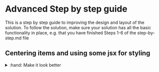 # Advanced Step by step guide
This is a step by step guide to improving the design and layout of the solution. To follow the solution, make sure your solution has all the basic
functionality in place, e.g. that you have finished Steps 1-6 of the step-by-step.md file

## Centering items and using some jsx for styling
<details>
  <summary>:hand: Make it look better</summary>
  
  <br/>So, lets finally take some advantage of having used the `<Box>` component and other Material UI components. Material UI Components have a property named
  sx that allows you to access styling options, such as changing positioning, colors, font sizes and much more. lets have a look at how it is used
  
  ```tsx
  <Box sx={{fontSize: 24}}> something something </Box>
  ```
  
  Some of the styling optinos we'll be using are the following
  
  ```tsx
  justifyContent // Controls how child elements are positioned horizontally within a parent container
  textAlign // Controls how the text content within an element is aligned horizontally
  fontSize // Controls the font size of text
  opacity // Controls the transparency of an element. 
  position // Controls the positioning of an element within its parent container. By using position in combination with other CSS properties, such as top,            // bottom, left, and right, you can create complex layouts that position elements exactly where you want them on the page.
  padding // Controls the amount of space between the content of an element and its border
  margin // Controls the amount of space between an element and its surrounding elements or container
  ```
  
  Sounds like a lot, but we'll be able to get familiar with them all rather quickly. First off lets add a background image, this always helps to make things look nicer, instead of having an entirely white background. We'll have to make use of some positioning, and some more uncommon styling options. Lets have a look at an example below
  
  ```tsx
  <Box sx={{
    backgroundImage: `url(${url/to/image})`, // Sets the path to the image we want to use as background for the container
    backgroundSize: "cover",  // The size of the background, we're using cover as we want it to cover the entire container
    height: "100vh",  // The height of the container, there are several options to use here, but we're going to use something named vh, short for viewport height, which is the visible portion of the browser window that displays the web page.
    opacity: 0.35, // The transparency of the container, we want it to be partially transparent so we can see the other components/elements we need
  }}/>
  ```
  
  Now we've already included some images in the folder `src/files/` these can be imported using
  ```tsx
  import Image from './files/background.jpg';
  
  <Box sx={{
    backgroundImage: `url(${Image})`,
    .....
  </Box>
  ```
  
Try adding this background now!
  
  <details>
  <summary>:sparkles:Show solution:sparkles:</summary>
    
    
```tsx
import { Autocomplete, Button, TextField } from "@mui/material";
import { Box } from "@mui/system";
import Recipe, { RecipeData } from "./components/Recipe";
import { useState } from "react";
import IngredientOptions from './files/Ingredients.json'
import Image from './files/background.jpg';

function App() {
    const [recipe, setRecipe] = useState({} as RecipeData)
    const [ingredients, setIngredients] = useState([] as string[])
    
    async function getRecipe() {
      const requestBody = JSON.stringify({
          ingredients: ingredients
      })
      await fetch("http://localhost:8000/recipes", {
        method: "POST",
        headers: {
          "Content-Type": "application/json",
        },
        body: requestBody,
      })
        .then((response) => response.json())
        .then((data) => setRecipe(data));
    }
    
    return (
        <>
            <Box sx={{
            backgroundImage: `url(${Image})`, 
            backgroundSize: "cover", 
            height: "100vh", 
            opacity: 0.35,
            }}/>
            <Box >YourName's Magic Cookbook</Box>
            <Autocomplete 
                multiple // Allows you to select multiple items
                filterSelectedOptions // Filters out selected items
                disableCloseOnSelect // Prevents closing the dropdown menu on selecting an item
                options={IngredientOptions} // The options shown in the dropdown menu
                onChange={(event: any, newValue: string[]) => { // Handles changes, allowing you to set a state with the new values
                    setIngredients(newValue); // Here we're using a [ingredient, setIngredient] = useState([""]) state
                }}
                renderInput={(params) => (
                    <TextField {...params} label="Ingredients" /> // The input field, showing what you type if you're using the built in search function
                )
                }
                />
            <Button onClick={getRecipe}>Get Recipe</Button>
            {recipe.title && 
                <Recipe 
                    title={recipe.title} 
                    description={recipe.description} 
                    ingredients={recipe.ingredients} 
                    steps={recipe.steps}
                />
            }
        </>
    );
  }

export default App;


```
</details>
    
As you'll quickly notice, we've got a nice background, but our text, autocomplete box and button aren't correctly position anymore and appear below the image. This is because they are not nested within the `<Box>` component with the backgroundImage, however, this `<Box>` component has a very low opacity value, which would cause our other components and elements to become highly transparent. Another way to position them is by wrapping the other elements in another `<Box>` component and using `position: "absolute"`. 
    
```tsx
<>
  <Box sx={{ backgroundImage: .....}}/>
  <Box sx={{ position:'absolute', top: 0, left: 0, right: 0, bottom: 0 }}>
    <...></...>
    <...></...>
  </Box>
</>
```

The `position: "absolute"` will position the element relative to its nearest positioned ancestor, as we don't have a positioned ancestor in this case, we will also use the `top, left, right, bottom` styling options, to set the position explicity. When using the value `0, 0, 0, 0` for these, 

So now we want to center all our elements, and the text in the header e.g. `YourName's Magic Cookbook`. One way of centering all our elements is to replace the existing parent element, `<>` with a `<Box>` component and adding sx styles to this. As a parent's styling option will in most cases be applied to all child elements.
  
  You can try doing this yourself or see the solution below
  
<details>
  <summary>:sparkles:Show solution:sparkles:</summary>

```tsx
import { Autocomplete, Button, TextField } from "@mui/material";
import { Box } from "@mui/system";
import Recipe, { RecipeData } from "./components/Recipe";
import { useState } from "react";
import IngredientOptions from './files/Ingredients.json'

function App() {
    const [recipe, setRecipe] = useState({} as RecipeData)
    const [ingredients, setIngredients] = useState([] as string[])
    
    async function getRecipe() {
      const requestBody = JSON.stringify({
          ingredients: ingredients
      })
      await fetch("http://localhost:8000/recipes", {
        method: "POST",
        headers: {
          "Content-Type": "application/json",
        },
        body: requestBody,
      })
        .then((response) => response.json())
        .then((data) => setRecipe(data));
    }
    
    return (
        <Box sx={{justifyContent: "center"}}>
            <Box sx={{textAlign: "center"}}>YourName's Magic Cookbook</Box> 
            <Autocomplete 
              multiple // Allows you to select multiple items
              filterSelectedOptions // Filters out selected items
              disableCloseOnSelect // Prevents closing the dropdown menu on selecting an item
              options={IngredientOptions} // The options shown in the dropdown menu
              onChange={(event: any, newValue: string[]) => { // Handles changes, allowing you to set a state with the new values
                setIngredients(newValue); // Here we're using a [ingredient, setIngredient] = useState([""]) state
              }}
              renderInput={(params) => (
                <TextField {...params} label="Ingredients" /> // The input field, showing what you type if you're using the built in search function
              )
            }/>
            <Button onClick={getRecipe}>Get Recipe</Button>
            {recipe.title && 
              <Recipe 
                title={recipe.title} 
                description={recipe.description} 
                ingredients={recipe.ingredients} 
                steps={recipe.steps}
              />
            }
        </Box>
    );
  }

export default App;

```
  Notice that we're adding the `textAlign` styling to the `<Box>` component which is used for the header. This is because we only want to center this text, as we'll be adding different styling options to the `<Recipe>` component.  
  </details>

</details>
